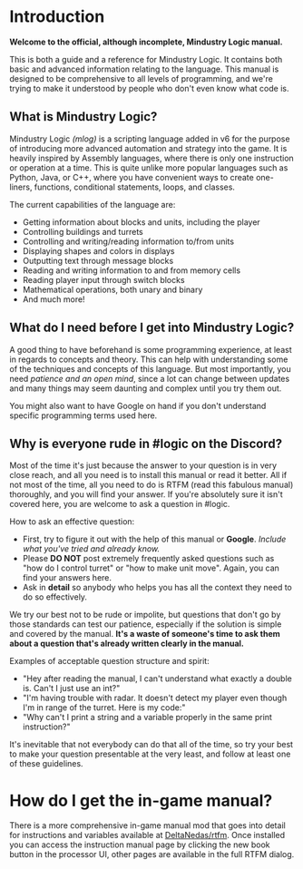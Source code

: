 # Introduction

**Welcome to the official, although incomplete, Mindustry Logic manual.**

This is both a guide and a reference for Mindustry Logic. It contains both basic and advanced information relating to the language. This manual is designed to be comprehensive to all levels of programming, and we're trying to make it understood by people who don't even know what code is.

## What is Mindustry Logic?

Mindustry Logic *(mlog)* is a scripting language added in v6 for the purpose of introducing more advanced automation and strategy into the game. It is heavily inspired by Assembly languages, where there is only one instruction or operation at a time. This is quite unlike more popular languages such as Python, Java, or C++, where you have convenient ways to create one-liners, functions, conditional statements, loops, and classes.

The current capabilities of the language are:

* Getting information about blocks and units, including the player
* Controlling buildings and turrets
* Controlling and writing/reading information to/from units
* Displaying shapes and colors in displays
* Outputting text through message blocks
* Reading and writing information to and from memory cells
* Reading player input through switch blocks
* Mathematical operations, both unary and binary
* And much more!
  
## What do I need before I get into Mindustry Logic?

A good thing to have beforehand is some programming experience, at least in regards to concepts and theory. This can help with understanding some of the techniques and concepts of this language. But most importantly, you need *patience and an open mind*, since a lot can change between updates and many things may seem daunting and complex until you try them out.

You might also want to have Google on hand if you don't understand specific programming terms used here.

## Why is everyone rude in #logic on the Discord?

Most of the time it's just because the answer to your question is in very close reach, and all you need is to install this manual or read it better. All if not most of the time, all you need to do is RTFM (read this fabulous manual) thoroughly, and you will find your answer. If you're absolutely sure it isn't covered here, you are welcome to ask a question in #logic. 

How to ask an effective question:

* First, try to figure it out with the help of this manual or **Google**. *Include what you've tried and already know.*
* Please __**DO NOT**__ post extremely frequently asked questions such as "how do I control turret" or "how to make unit move". Again, you can find your answers here.
* Ask in __**detail**__ so anybody who helps you has all the context they need to do so effectively.

We try our best not to be rude or impolite, but questions that don't go by those standards can test our patience, especially if the solution is simple and covered by the manual. __**It's a waste of someone's time to ask them about a question that's already written clearly in the manual.**__

Examples of acceptable question structure and spirit:

* "Hey after reading the manual, I can't understand what exactly a double is. Can't I just use an int?"
* "I'm having trouble with radar. It doesn't detect my player even though I'm in range of the turret. Here is my code:"
* "Why can't I print a string and a variable properly in the same print instruction?"

It's inevitable that not everybody can do that all of the time, so try your best to make your question presentable at the very least, and follow at least one of these guidelines.

# How do I get the in-game manual?

There is a more comprehensive in-game manual mod that goes into detail for instructions and variables available at [DeltaNedas/rtfm](https://github.com/DeltaNedas/rtfm).
Once installed you can access the instruction manual page by clicking the new book button in the processor UI, other pages are available in the full RTFM dialog.
